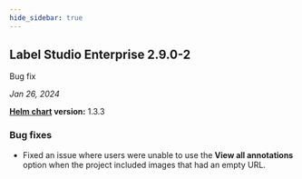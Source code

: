 ```yaml
---
hide_sidebar: true
---
```


## Label Studio Enterprise 2.9.0-2

<div class="onprem-highlight">Bug fix</div>

*Jan 26, 2024*

**[Helm chart](https://github.com/HumanSignal/charts/tree/master/heartex/label-studio) version:** 1.3.3

### Bug fixes
- Fixed an issue where users were unable to use the **View all annotations** option when the project included images that had an empty URL.

